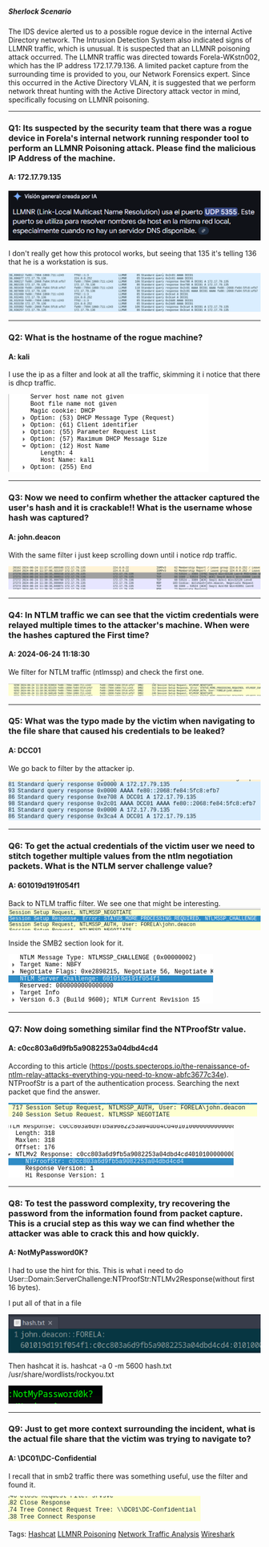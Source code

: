 
##### Sherlock Scenario

The IDS device alerted us to a possible rogue device in the internal Active Directory network. The Intrusion Detection System also indicated signs of LLMNR traffic, which is unusual. It is suspected that an LLMNR poisoning attack occurred. The LLMNR traffic was directed towards Forela-WKstn002, which has the IP address 172.17.79.136. A limited packet capture from the surrounding time is provided to you, our Network Forensics expert. Since this occurred in the Active Directory VLAN, it is suggested that we perform network threat hunting with the Active Directory attack vector in mind, specifically focusing on LLMNR poisoning.

___

### Q1: Its suspected by the security team that there was a rogue device in Forela's internal network running responder tool to perform an LLMNR Poisoning attack. Please find the malicious IP Address of the machine.

#### A: 172.17.79.135

![](../../Img/Pasted%20image%2020250428140241.png)

I don't really get how this protocol works, but seeing that 135 it's telling 136 that he is a workstation is sus.

![](../../Img/Pasted%20image%2020250428140523.png)

___

### Q2: What is the hostname of the rogue machine?

#### A: kali

I use the ip as a filter and look at all the traffic, skimming it i notice that there is dhcp traffic.

![](../../Img/Pasted%20image%2020250428141036.png)

___

### Q3: Now we need to confirm whether the attacker captured the user's hash and it is crackable!! What is the username whose hash was captured?

#### A: john.deacon

With the same filter i just keep scrolling down until i notice rdp traffic.

![](../../Img/Pasted%20image%2020250428141135.png)

___

### Q4: In NTLM traffic we can see that the victim credentials were relayed multiple times to the attacker's machine. When were the hashes captured the First time?

#### A: 2024-06-24 11:18:30

We filter for NTLM traffic (ntlmssp) and check the first one.

![](../../Img/Pasted%20image%2020250428141303.png)

___

### Q5: What was the typo made by the victim when navigating to the file share that caused his credentials to be leaked?

#### A: DCC01

We go back to filter by the attacker ip.

![](../../Img/Pasted%20image%2020250428141516.png)

___

### Q6: To get the actual credentials of the victim user we need to stitch together multiple values from the ntlm negotiation packets. What is the NTLM server challenge value?

#### A: 601019d191f054f1

Back to NTLM traffic filter. We see one that might be interesting. 
![](../../Img/Pasted%20image%2020250428141812.png)

Inside the SMB2 section look for it.

![](../../Img/Pasted%20image%2020250428141907.png)

___

### Q7: Now doing something similar find the NTProofStr value.

#### A: c0cc803a6d9fb5a9082253a04dbd4cd4

According to this article (https://posts.specterops.io/the-renaissance-of-ntlm-relay-attacks-everything-you-need-to-know-abfc3677c34e). NTProofStr is a part of the authentication process.
Searching the next packet que find the answer.

![](../../Img/Pasted%20image%2020250428142654.png)

![](../../Img/Pasted%20image%2020250428142722.png)

___

### Q8: To test the password complexity, try recovering the password from the information found from packet capture. This is a crucial step as this way we can find whether the attacker was able to crack this and how quickly.

#### A: NotMyPassword0K?

I had to use the hint for this. This is what i need to do User::Domain:ServerChallenge:NTProofStr:NTLMv2Response(without first 16 bytes).

I put all of that in a file

![](../../Img/Pasted%20image%2020250428143245.png)

Then hashcat it is. hashcat -a 0 -m 5600 hash.txt /usr/share/wordlists/rockyou.txt

![](../../Img/Pasted%20image%2020250428143516.png)

___

### Q9: Just to get more context surrounding the incident, what is the actual file share that the victim was trying to navigate to?

#### A: \\DC01\DC-Confidential

I recall that in smb2 traffic there was something useful, use the filter and found it.

![](../../Img/Pasted%20image%2020250428143722.png)


Tags: [Hashcat](../../Index/Hashcat.md) [LLMNR Poisoning](../../Index/LLMNR%20Poisoning.md) [Network Traffic Analysis](../../Index/Network%20Traffic%20Analysis.md) [Wireshark](../../Index/Wireshark.md)